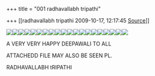 +++
title = "001 radhavallabh tripathi"

+++
[[radhavallabh tripathi	2009-10-17, 12:17:45 [Source](https://groups.google.com/g/bvparishat/c/-VCmDg3nQDg)]]



![](https://groups.google.com/group/bvparishat/attach/6d96ea88991d5db/03D.gif?part=0.0.1)![](https://groups.google.com/group/bvparishat/attach/6d96ea88991d5db/03D.gif?part=0.0.1)![](https://groups.google.com/group/bvparishat/attach/6d96ea88991d5db/000.gif?part=0.0.2)![](https://groups.google.com/group/bvparishat/attach/6d96ea88991d5db/000.gif?part=0.0.2)![](https://groups.google.com/group/bvparishat/attach/6d96ea88991d5db/000.gif?part=0.0.2)![](https://groups.google.com/group/bvparishat/attach/6d96ea88991d5db/000.gif?part=0.0.2)![](https://groups.google.com/group/bvparishat/attach/6d96ea88991d5db/000.gif?part=0.0.2)![](https://groups.google.com/group/bvparishat/attach/6d96ea88991d5db/000.gif?part=0.0.2)![](https://groups.google.com/group/bvparishat/attach/6d96ea88991d5db/000.gif?part=0.0.2)![](https://groups.google.com/group/bvparishat/attach/6d96ea88991d5db/000.gif?part=0.0.2)![](https://groups.google.com/group/bvparishat/attach/6d96ea88991d5db/000.gif?part=0.0.2)![](https://groups.google.com/group/bvparishat/attach/6d96ea88991d5db/000.gif?part=0.0.2)![](https://groups.google.com/group/bvparishat/attach/6d96ea88991d5db/000.gif?part=0.0.2)![](https://groups.google.com/group/bvparishat/attach/6d96ea88991d5db/000.gif?part=0.0.2)![](https://groups.google.com/group/bvparishat/attach/6d96ea88991d5db/000.gif?part=0.0.2)![](https://groups.google.com/group/bvparishat/attach/6d96ea88991d5db/000.gif?part=0.0.2)![](https://groups.google.com/group/bvparishat/attach/6d96ea88991d5db/000.gif?part=0.0.2)![](https://groups.google.com/group/bvparishat/attach/6d96ea88991d5db/000.gif?part=0.0.2)![](https://groups.google.com/group/bvparishat/attach/6d96ea88991d5db/000.gif?part=0.0.2)![](https://groups.google.com/group/bvparishat/attach/6d96ea88991d5db/000.gif?part=0.0.2)



A VERY VERY HAPPY DEEPAWALI TO ALL

ATTACHEDD FILE MAY ALSO BE SEEN PL.

RADHAVALLABH tRIPATHI

